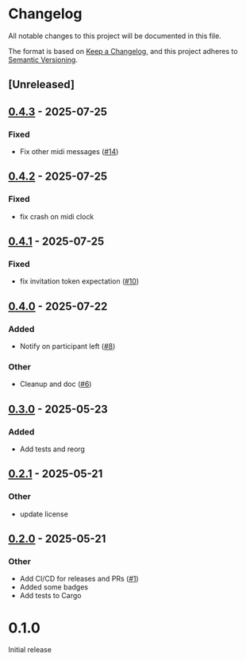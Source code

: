 # Changelog

All notable changes to this project will be documented in this file.

The format is based on [Keep a Changelog](https://keepachangelog.com/en/1.0.0/),
and this project adheres to [Semantic Versioning](https://semver.org/spec/v2.0.0.html).

## [Unreleased]

## [0.4.3](https://github.com/iKadmium/rtp-midi-rs/compare/v0.4.2...v0.4.3) - 2025-07-25

### Fixed

- Fix other midi messages ([#14](https://github.com/iKadmium/rtp-midi-rs/pull/14))

## [0.4.2](https://github.com/iKadmium/rtp-midi-rs/compare/v0.4.1...v0.4.2) - 2025-07-25

### Fixed

- fix crash on midi clock

## [0.4.1](https://github.com/iKadmium/rtp-midi-rs/compare/v0.4.0...v0.4.1) - 2025-07-25

### Fixed

- fix invitation token expectation ([#10](https://github.com/iKadmium/rtp-midi-rs/pull/10))

## [0.4.0](https://github.com/iKadmium/rtp-midi-rs/compare/v0.3.0...v0.4.0) - 2025-07-22

### Added

- Notify on participant left ([#8](https://github.com/iKadmium/rtp-midi-rs/pull/8))

### Other

- Cleanup and doc ([#6](https://github.com/iKadmium/rtp-midi-rs/pull/6))

## [0.3.0](https://github.com/iKadmium/rtp-midi-rs/compare/v0.2.1...v0.3.0) - 2025-05-23

### Added

- Add tests and reorg

## [0.2.1](https://github.com/iKadmium/rtp-midi-rs/compare/v0.2.0...v0.2.1) - 2025-05-21

### Other

- update license

## [0.2.0](https://github.com/iKadmium/rtp-midi-rs/compare/v0.1.0...v0.2.0) - 2025-05-21

### Other

- Add CI/CD for releases and PRs ([#1](https://github.com/iKadmium/rtp-midi-rs/pull/1))
- Added some badges
- Add tests to Cargo
# 0.1.0
Initial release